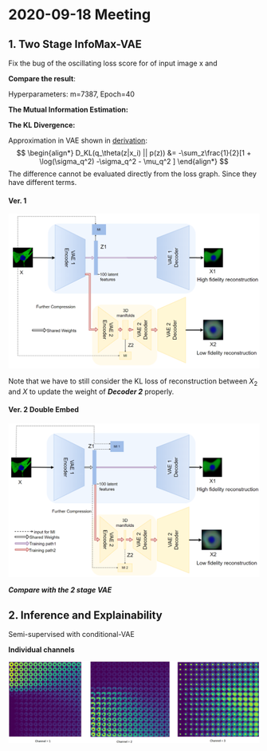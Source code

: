 # 2020-09-18 Meeting

## 1. Two Stage InfoMax-VAE

Fix the bug of the oscillating loss score for of input image x and  

**Compare the result**:

Hyperparameters: m=7387, Epoch=40

**The Mutual Information Estimation:** 

**The KL Divergence:**

Approximation in VAE shown in [derivation](https://arxiv.org/pdf/1907.08956.pdf): 
$$
\begin{align*}
D_KL(q_\theta(z|x_i) || p(z)) &= -\sum_z\frac{1}{2}[1 + \log(\sigma_q^2) -\sigma_q^2 - \mu_q^2 ]
\end{align*}
$$
The difference cannot be evaluated directly from the loss graph. Since they have different terms. 

#### **Ver. 1**

<img src="flow_chart.png" alt="not_double_embeded" style="zoom:70%;" />

Note that we have to still consider the KL loss of reconstruction between $X_2$ and $X$ to update the weight of ***Decoder 2*** properly.

#### **Ver. 2 Double Embed**

<img src="double_embed.png" alt="not_double_embeded" style="zoom:70%;" />

***Compare with the 2 stage VAE***



## 2. Inference and Explainability 

Semi-supervised with conditional-VAE



**Individual channels**

<img src="channels.png" alt="not_double_embeded" style="zoom:70%;" />



